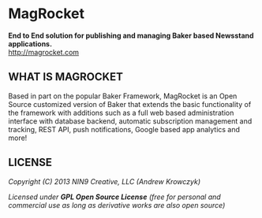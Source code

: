 MagRocket
=============

**End to End solution for publishing and managing Baker based Newsstand applications.**  
<http://magrocket.com>  



WHAT IS MAGROCKET
-----------------

Based in part on the popular Baker Framework, MagRocket is an Open Source customized version of Baker that extends the basic functionality of the framework with additions such as a full web based administration interface with database backend, automatic subscription management and tracking, REST API, push notifications, Google based app analytics and more!

LICENSE
-------

  _Copyright (C) 2013 NIN9 Creative, LLC (Andrew Krowczyk)_
  
  _Licensed under **GPL Open Source License** (free for personal and commercial use as long as derivative works are also open source)_